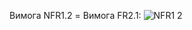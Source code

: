 Вимога NFR1.2 = Вимога FR2.1:
![NFR1 2](https://github.com/oleksandrblazhko/ai-213-borovik/assets/66260361/b67cf776-e0e2-449a-8018-909aad4dac80)

